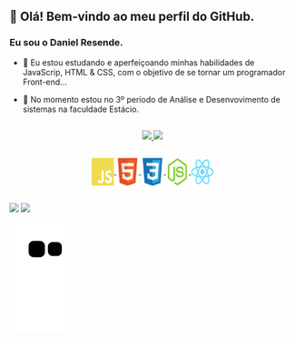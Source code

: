 ## 👋 Olá! Bem-vindo ao meu perfil do GitHub.
### Eu sou o Daniel Resende.

- 🌱 Eu estou estudando e aperfeiçoando minhas habilidades de JavaScrip, HTML & CSS, com o objetivo de se tornar um programador Front-end...
  
- 📖 No momento estou no 3º período de Análise e Desenvovimento de sistemas na faculdade Estácio.

 
 
  ##
  

<div align="center">
  <a href="https://github.com/danielresende23">
  <img height="180em" src="https://github-readme-stats.vercel.app/api?username=danielresende23&show_icons=true&theme=radical&include_all_commits=true&count_private=true"/>
  <img height="180em" src="https://github-readme-stats.vercel.app/api/top-langs/?username=danielresende23&layout=compact&langs_count=7&theme=radical"/>
</div>
  
   ##
  
<div align= "center">
  <img align="center" alt="Daniel-Js" height="50" width="40" src="https://raw.githubusercontent.com/devicons/devicon/master/icons/javascript/javascript-plain.svg">
  <img align="center" alt="Daniel-HTML" height="50" width="40" src="https://raw.githubusercontent.com/devicons/devicon/master/icons/html5/html5-original.svg">
  <img align="center" alt="Daniel-CSS" height="50" width="40" src="https://raw.githubusercontent.com/devicons/devicon/master/icons/css3/css3-original.svg">
  <img align="center" alt="Daniel-CSS" height="50" width="40" src="https://raw.githubusercontent.com/devicons/devicon/master/icons/nodejs/nodejs-original.svg">
  <img align="center" alt="Daniel-CSS" height="50" width="40" src="https://raw.githubusercontent.com/devicons/devicon/master/icons/react/react-original.svg">
</div>
 
 
  
  ##
 
<div align="left"> 
  <a href="https://www.linkedin.com/in/daniel-resend/ "target="_blank"><img src="https://img.shields.io/badge/LinkedIn-0077B5?style=for-the-badge&logo=linkedin&logoColor=white" target="_blank"></a> 
   <a href="https://danielresende23.github.io/Portfolio/"target="_blank"><img src="https://img.shields.io/badge/website-000000?style=for-the-badge&logo=About.me&logoColor=white" target="_blank"></a> 
</div>
  
![Snake animation](https://github.com/danielresende23/danielresende23/blob/output/github-contribution-grid-snake.svg)

